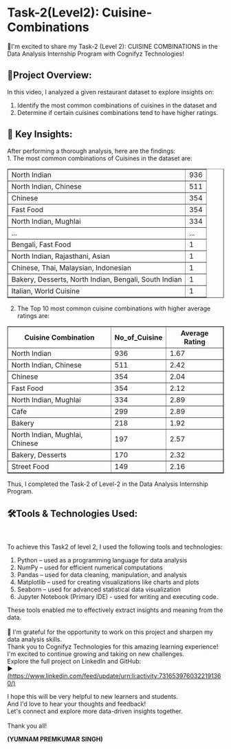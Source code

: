 <html>
  <body>
    <h1> Task-2(Level2): Cuisine-Combinations</h1>

🚀I'm excited to share my Task-2 (Level 2): CUISINE COMBINATIONS in the Data Analysis Internship Program with Cognifyz Technologies!

<h2>🔹Project Overview:</h2>

In this video, I analyzed a given restaurant dataset to explore insights on:
1. Identify the most common combinations of cuisines in the dataset and
2. Determine if certain cuisines combinations tend to have higher ratings.

<h2>🔹 Key Insights: </h2>
After performing a thorough analysis, here are the findings:<br>
1. The most common combinations of Cuisines in the dataset are: <br>
<table border="1">
  <tbody>
    <tr>
      <td>North Indian</td>
      <td>936</td>
    </tr>
    <tr>
      <td>North Indian, Chinese</td>
      <td>511</td>
    </tr>
    <tr>
      <td>Chinese</td>
      <td>354</td>
    </tr>
    <tr>
      <td>Fast Food</td>
      <td>354</td>
    </tr>
    <tr>
      <td>North Indian, Mughlai</td>
      <td>334</td>
    </tr>
    <tr>
      <td>...</td>
      <td>...</td>
    </tr>
    <tr>
      <td>Bengali, Fast Food</td>
      <td>1</td>
    </tr>
    <tr>
      <td>North Indian, Rajasthani, Asian</td>
      <td>1</td>
    </tr>
    <tr>
      <td>Chinese, Thai, Malaysian, Indonesian</td>
      <td>1</td>
    </tr>
    <tr>
      <td>Bakery, Desserts, North Indian, Bengali, South Indian</td>
      <td>1</td>
    </tr>
    <tr>
      <td>Italian, World Cuisine</td>
      <td>1</td>
    </tr>
  </tbody>
</table>

2. The Top 10 most common cuisine combinations with higher average ratings are: <br>

<table border="1">
  <thead>
    <tr>
      <th>Cuisine Combination</th>
      <th>No_of_Cuisine</th>
      <th>Average Rating</th>
    </tr>
  </thead>
  <tbody>
    <tr>
      <td>North Indian</td>
      <td>936</td>
      <td>1.67</td>
    </tr>
    <tr>
      <td>North Indian, Chinese</td>
      <td>511</td>
      <td>2.42</td>
    </tr>
    <tr>
      <td>Chinese</td>
      <td>354</td>
      <td>2.04</td>
    </tr>
    <tr>
      <td>Fast Food</td>
      <td>354</td>
      <td>2.12</td>
    </tr>
    <tr>
      <td>North Indian, Mughlai</td>
      <td>334</td>
      <td>2.89</td>
    </tr>
    <tr>
      <td>Cafe</td>
      <td>299</td>
      <td>2.89</td>
    </tr>
    <tr>
      <td>Bakery</td>
      <td>218</td>
      <td>1.92</td>
    </tr>
    <tr>
      <td>North Indian, Mughlai, Chinese</td>
      <td>197</td>
      <td>2.57</td>
    </tr>
    <tr>
      <td>Bakery, Desserts</td>
      <td>170</td>
      <td>2.32</td>
    </tr>
    <tr>
      <td>Street Food</td>
      <td>149</td>
      <td>2.16</td>
    </tr>
  </tbody>
</table>

Thus, I completed the Task-2 of Level-2 in the Data Analysis Internship Program.<br>

<h2>🛠️Tools & Technologies Used:</h2><br>

To achieve this Task2 of level 2, I used the following tools and technologies:<br>

1. Python – used as a programming language for data analysis
2. NumPy – used for efficient numerical computations
3. Pandas – used for data cleaning, manipulation, and analysis
4. Matplotlib – used for creating visualizations like charts and plots
5. Seaborn – used for advanced statistical data visualization
6. Jupyter Notebook (Primary IDE) - used for writing and executing code.

These tools enabled me to effectively extract insights and meaning from the data.<br><br>
🎉 I'm grateful for the opportunity to work on this project and sharpen my data analysis skills. <br>Thank you to Cognifyz Technologies for this amazing learning experience! I'm excited to continue growing and taking on new challenges.<br>
Explore the full project on LinkedIn and GitHub:<br>
▶️ [(https://www.linkedin.com/feed/update/urn:li:activity:7316539760322191360/)<br>](https://www.linkedin.com/feed/update/urn:li:activity:7317217856398446592/)

<p>I hope this will be very helpful to new learners and students. <br>
And I'd love to hear your thoughts and feedback! <br>
Let's connect and explore more data-driven insights together. <br><br>
Thank you all!

  <b>(YUMNAM PREMKUMAR SINGH)</b>
</p>
</body>
</html>
